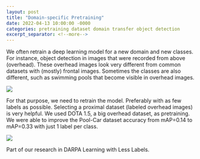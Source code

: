 ```yaml
---
layout: post
title: "Domain-specific Pretraining"
date: 2022-04-13 10:00:00 -0000
categories: pretraining dataset domain transfer object detection
excerpt_separator: <!--more-->
---
```


We often retrain a deep learning model for a new domain and new classes. 
For instance, object detection in images that were recorded from above (overhead). 
These overhead images look very different from common datasets with (mostly) frontal images. 
Sometimes the classes are also different, such as swimming pools that become visible in overhead images. 

<img src="https://gertjanburghouts.github.io/pictures/dota_1.5_1.jpg">

For that purpose, we need to retrain the model. Preferably with as few labels as possible. 
Selecting a proximal dataset (labeled overhead images) is very helpful. 
We used DOTA 1.5, a big overhead dataset, as pretraining. 
We were able to improve the Pool-Car dataset accuracy from mAP=0.14 to mAP=0.33 with just 1 label per class.

<img src="https://gertjanburghouts.github.io/pictures/dota_1.5_2.jpg">

Part of our research in DARPA Learning with Less Labels.
